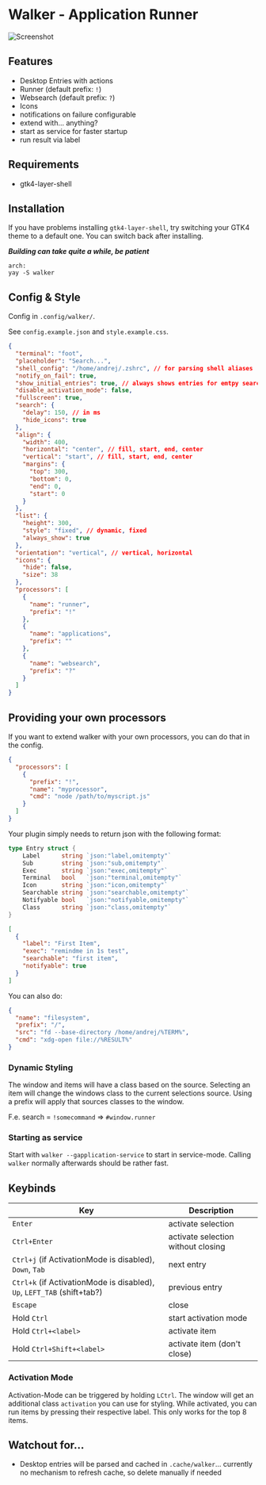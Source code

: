 # Walker - Application Runner

![Screenshot](https://github.com/abenz1267/walker/blob/master/screenshot.png?raw=true)

## Features

- Desktop Entries with actions
- Runner (default prefix: `!`)
- Websearch (default prefix: `?`)
- Icons
- notifications on failure configurable
- extend with... anything?
- start as service for faster startup
- run result via label

## Requirements

- gtk4-layer-shell

## Installation

If you have problems installing `gtk4-layer-shell`, try switching your GTK4 theme to a default one. You can switch back after installing.

**_Building can take quite a while, be patient_**

```
arch:
yay -S walker
```

## Config & Style

Config in `.config/walker/`.

See `config.example.json` and `style.example.css`.

```json
{
  "terminal": "foot",
  "placeholder": "Search...",
  "shell_config": "/home/andrej/.zshrc", // for parsing shell aliases
  "notify_on_fail": true,
  "show_initial_entries": true, // always shows entries for emtpy search
  "disable_activation_mode": false,
  "fullscreen": true,
  "search": {
    "delay": 150, // in ms
    "hide_icons": true
  },
  "align": {
    "width": 400,
    "horizontal": "center", // fill, start, end, center
    "vertical": "start", // fill, start, end, center
    "margins": {
      "top": 300,
      "bottom": 0,
      "end": 0,
      "start": 0
    }
  },
  "list": {
    "height": 300,
    "style": "fixed", // dynamic, fixed
    "always_show": true
  },
  "orientation": "vertical", // vertical, horizontal
  "icons": {
    "hide": false,
    "size": 38
  },
  "processors": [
    {
      "name": "runner",
      "prefix": "!"
    },
    {
      "name": "applications",
      "prefix": ""
    },
    {
      "name": "websearch",
      "prefix": "?"
    }
  ]
}
```

## Providing your own processors

If you want to extend walker with your own processors, you can do that in the config.

```json
{
  "processors": [
    {
      "prefix": "!",
      "name": "myprocessor",
      "cmd": "node /path/to/myscript.js"
    }
  ]
}
```

Your plugin simply needs to return json with the following format:

```go
type Entry struct {
	Label      string `json:"label,omitempty"`
	Sub        string `json:"sub,omitempty"`
	Exec       string `json:"exec,omitempty"`
	Terminal   bool   `json:"terminal,omitempty"`
	Icon       string `json:"icon,omitempty"`
	Searchable string `json:"searchable,omitempty"`
	Notifyable bool   `json:"notifyable,omitempty"`
	Class      string `json:"class,omitempty"`
}
```

```json
[
  {
    "label": "First Item",
    "exec": "remindme in 1s test",
    "searchable": "first item",
    "notifyable": true
  }
]
```

You can also do:

```json
{
  "name": "filesystem",
  "prefix": "/",
  "src": "fd --base-directory /home/andrej/%TERM%",
  "cmd": "xdg-open file://%RESULT%"
}
```

### Dynamic Styling

The window and items will have a class based on the source. Selecting an item will change the windows class to the current selections source. Using a prefix will apply that sources classes to the window.

F.e. search = `!somecommand` => `#window.runner`

### Starting as service

Start with `walker --gapplication-service` to start in service-mode. Calling `walker` normally afterwards should be rather fast.

## Keybinds

| Key                                                                     | Description                        |
| ----------------------------------------------------------------------- | ---------------------------------- |
| `Enter`                                                                 | activate selection                 |
| `Ctrl+Enter`                                                            | activate selection without closing |
| `Ctrl+j` (if ActivationMode is disabled), `Down`, `Tab`                 | next entry                         |
| `Ctrl+k` (if ActivationMode is disabled), `Up`, `LEFT_TAB` (shift+tab?) | previous entry                     |
| `Escape`                                                                | close                              |
| Hold `Ctrl`                                                             | start activation mode              |
| Hold `Ctrl+<label>`                                                     | activate item                      |
| Hold `Ctrl+Shift+<label>`                                               | activate item (don't close)        |

### Activation Mode

Activation-Mode can be triggered by holding `LCtrl`. The window will get an additional class `activation` you can use for styling. While activated, you can run items by pressing their respective label. This only works for the top 8 items.

## Watchout for...

- Desktop entries will be parsed and cached in `.cache/walker`... currently no mechanism to refresh cache, so delete manually if needed
